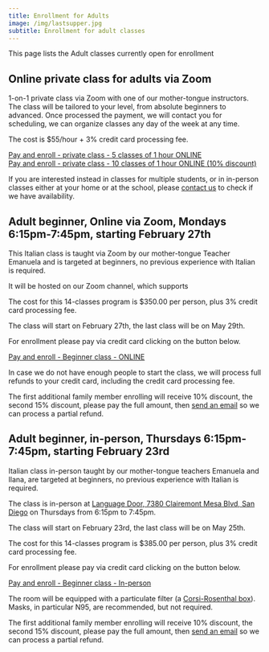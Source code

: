 ```yaml
---
title: Enrollment for Adults
image: /img/lastsupper.jpg
subtitle: Enrollment for adult classes
---
```


This page lists the Adult classes currently open for enrollment

## Online private class for adults via Zoom

1-on-1 private class via Zoom with one of our mother-tongue instructors. The class will be tailored to your level, from absolute beginners to advanced. Once processed the payment, we will contact you for scheduling, we can organize classes any day of the week at any time.

The cost is $55/hour + 3% credit card processing fee.

<div class="tc">
<a href="https://link.waveapps.com/d5wbga-jtfh9e" class="btn raise">Pay and enroll - private class - 5 classes of 1 hour ONLINE</a>
</div>

<div class="tc">
<a href="https://link.waveapps.com/6dc8zx-6szp39" class="btn raise">Pay and enroll - private class - 10 classes of 1 hour ONLINE (10% discount)</a>
</div>

If you are interested instead in classes for multiple students, or in in-person classes either at your home or at the school, please [contact us](https://www.italianschoolsd.com/contact/) to check if we have availability.

## Adult beginner, Online via Zoom, Mondays 6:15pm-7:45pm, starting February 27th

This Italian class is taught via Zoom by our mother-tongue Teacher Emanuela and is targeted at beginners, no previous experience with Italian is required.

It will be hosted on our Zoom channel, which supports 

The cost for this 14-classes program is $350.00 per person, plus 3% credit card processing fee.

The class will start on February 27th, the last class will be on May 29th.

For enrollment please pay via credit card clicking on the button below.

<div class="tc">
<a href="https://link.waveapps.com/sj89um-vsrka9" class="btn raise">Pay and enroll - Beginner class - ONLINE</a>
</div>

In case we do not have enough people to start the class, we will process full refunds to your credit card, including the credit card processing fee.

The first additional family member enrolling will receive 10% discount, the second 15% discount, please pay the full amount, then [send an email](https://www.italianschoolsd.com/contact/) so we can process a partial refund.

## Adult beginner, in-person, Thursdays 6:15pm-7:45pm, starting February 23rd

Italian class in-person taught by our mother-tongue teachers Emanuela and Ilana, are targeted at beginners, no previous experience with Italian is required.

The class is in-person at [Language Door, 7380 Clairemont Mesa Blvd, San Diego](https://goo.gl/maps/vCotwAoBbYNpx8vV9) on Thursdays from 6:15pm to 7:45pm.

The class will start on February 23rd, the last class will be on May 25th.

The cost for this 14-classes program is $385.00 per person, plus 3% credit card processing fee.

For enrollment please pay via credit card clicking on the button below.

<div class="tc">
<a href="https://link.waveapps.com/4kvknf-vzt9z5" class="btn raise">Pay and enroll - Beginner class - In-person</a>
</div>

The room will be equipped with a particulate filter (a [Corsi-Rosenthal box](https://en.wikipedia.org/wiki/Corsi%E2%80%93Rosenthal_Box)). Masks, in particular N95, are recommended, but not required.

The first additional family member enrolling will receive 10% discount, the second 15% discount, please pay the full amount, then [send an email](https://www.italianschoolsd.com/contact/) so we can process a partial refund.
